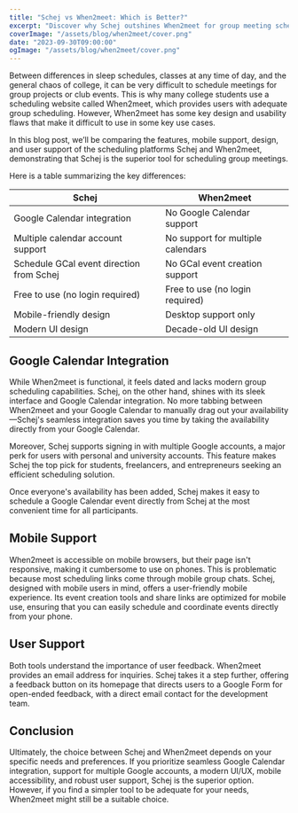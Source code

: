 ```yaml
---
title: "Schej vs When2meet: Which is Better?"
excerpt: "Discover why Schej outshines When2meet for group meeting scheduling with its seamless Google Calendar integration and support."
coverImage: "/assets/blog/when2meet/cover.png"
date: "2023-09-30T09:00:00"
ogImage: "/assets/blog/when2meet/cover.png"
---
```


Between differences in sleep schedules, classes at any time of day, and the general chaos of college, it can be very difficult to schedule meetings for group projects or club events. This is why many college students use a scheduling website called When2meet, which provides users with adequate group scheduling. However, When2meet has some key design and usability flaws that make it difficult to use in some key use cases.

In this blog post, we’ll be comparing the features, mobile support, design, and user support of the scheduling platforms Schej and When2meet, demonstrating that Schej is the superior tool for scheduling group meetings.

Here is a table summarizing the key differences:

| Schej                                    | When2meet                         |
| ---------------------------------------- | --------------------------------- |
| Google Calendar integration              | No Google Calendar support        |
| Multiple calendar account support        | No support for multiple calendars |
| Schedule GCal event direction from Schej | No GCal event creation support    |
| Free to use (no login required)          | Free to use (no login required)   |
| Mobile-friendly design                   | Desktop support only              |
| Modern UI design                         | Decade-old UI design              |

## Google Calendar Integration

While When2meet is functional, it feels dated and lacks modern group scheduling capabilities. Schej, on the other hand, shines with its sleek interface and Google Calendar integration. No more tabbing between When2meet and your Google Calendar to manually drag out your availability—Schej's seamless integration saves you time by taking the availability directly from your Google Calendar.

Moreover, Schej supports signing in with multiple Google accounts, a major perk for users with personal and university accounts. This feature makes Schej the top pick for students, freelancers, and entrepreneurs seeking an efficient scheduling solution.

Once everyone's availability has been added, Schej makes it easy to schedule a Google Calendar event directly from Schej at the most convenient time for all participants.

## Mobile Support

When2meet is accessible on mobile browsers, but their page isn't responsive, making it cumbersome to use on phones. This is problematic because most scheduling links come through mobile group chats. Schej, designed with mobile users in mind, offers a user-friendly mobile experience. Its event creation tools and share links are optimized for mobile use, ensuring that you can easily schedule and coordinate events directly from your phone.

## User Support

Both tools understand the importance of user feedback. When2meet provides an email address for inquiries. Schej takes it a step further, offering a feedback button on its homepage that directs users to a Google Form for open-ended feedback, with a direct email contact for the development team.

## Conclusion

Ultimately, the choice between Schej and When2meet depends on your specific needs and preferences. If you prioritize seamless Google Calendar integration, support for multiple Google accounts, a modern UI/UX, mobile accessibility, and robust user support, Schej is the superior option. However, if you find a simpler tool to be adequate for your needs, When2meet might still be a suitable choice.
